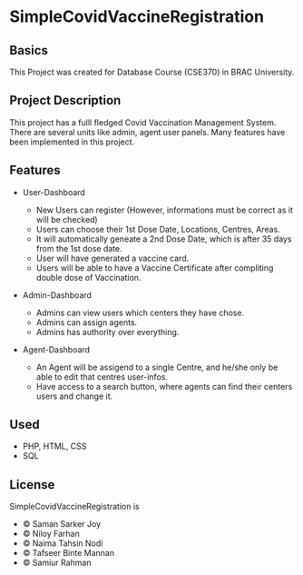 # SimpleCovidVaccineRegistration

## Basics

This Project was created for Database Course (CSE370) in BRAC University. 

## Project Description

This project has a fulll fledged Covid Vaccination Management System. There are several units like admin, agent user panels. Many features have been implemented in this project.

## Features

- User-Dashboard
	- New Users can register (However, informations must be correct as it will be checked)
	- Users can choose their 1st Dose Date, Locations, Centres, Areas.
	- It will automatically geneate a 2nd Dose Date, which is after 35 days from the 1st dose date.
	- User will have generated a vaccine card.
	- Users will be able to have a Vaccine Certificate after compliting double dose of Vaccination.

- Admin-Dashboard
	- Admins can view users which centers they have chose.
	- Admins can assign agents.
	- Admins has authority over everything.

- Agent-Dashboard
	- An Agent will be assigend to a single Centre, and he/she only be able to edit that centres user-infos.
	- Have access to a search button, where agents can find their centers users and change it.

## Used

- PHP, HTML, CSS
- SQL

## License

SimpleCovidVaccineRegistration is
- © Saman Sarker Joy 
- © Niloy Farhan 
- © Naima Tahsin Nodi 
- © Tafseer Binte Mannan
- © Samiur Rahman
